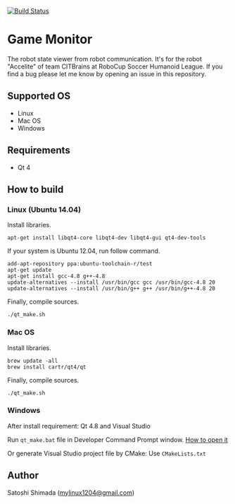 [![Build Status](https://travis-ci.org/SatoshiShimada/game_monitor.svg?branch=master)](https://travis-ci.org/SatoshiShimada/game_monitor)

# Game Monitor

The robot state viewer from robot communication. It's for the robot "Accelite" of team CITBrains at RoboCup Soccer Humanoid League.
If you find a bug please let me know by opening an issue in this repository.

## Supported OS

* Linux
* Mac OS
* Windows

## Requirements

* Qt 4

## How to build

### Linux (Ubuntu 14.04)

Install libraries.

```
apt-get install libqt4-core libqt4-dev libqt4-gui qt4-dev-tools
```

If your system is Ubuntu 12.04, run follow command.

```
add-apt-repository ppa:ubuntu-toolchain-r/test
apt-get update
apt-get install gcc-4.8 g++-4.8
update-alternatives --install /usr/bin/gcc gcc /usr/bin/gcc-4.8 20
update-alternatives --install /usr/bin/g++ g++ /usr/bin/g++-4.8 20
```

Finally, compile sources.

```
./qt_make.sh
```

### Mac OS

Install libraries.

```
brew update -all
brew install cartr/qt4/qt
```

Finally, compile sources.

```
./qt_make.sh
```

### Windows

After install requirement: Qt 4.8 and Visual Studio

Run `qt_make.bat` file in Developer Command Prompt window.
[How to open it](https://msdn.microsoft.com/en-us/library/f35ctcxw.aspx "Jump to Microsoft document page")

Or generate Visual Studio project file by CMake:
Use `CMakeLists.txt`

## Author

Satoshi Shimada (mylinux1204@gmail.com)
